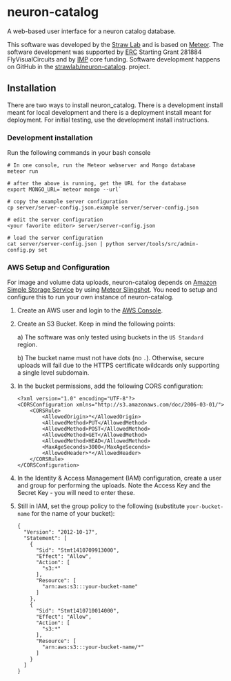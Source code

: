# neuron-catalog

A web-based user interface for a neuron catalog database.

This software was developed by the [Straw Lab](http://strawlab.org/)
and is based on [Meteor](http://meteor.com/). The software development
was supported by [ERC](http://erc.europa.eu/) Starting Grant 281884
FlyVisualCircuits and by [IMP](http://www.imp.ac.at/) core
funding. Software development happens on GitHub in the
[strawlab/neuron-catalog](https://github.com/strawlab/neuron-catalog).
project.

## Installation

There are two ways to install neuron_catalog. There is a development
install meant for local development and there is a deployment install
meant for deployment. For initial testing, use the development install
instructions.

### Development installation

Run the following commands in your bash console

    # In one console, run the Meteor webserver and Mongo database
    meteor run

    # after the above is running, get the URL for the database
    export MONGO_URL=`meteor mongo --url`

    # copy the example server configuration
    cp server/server-config.json.example server/server-config.json

    # edit the server configuration
    <your favorite editor> server/server-config.json

    # load the server configuration
    cat server/server-config.json | python server/tools/src/admin-config.py set

### AWS Setup and Configuration

For image and volume data uploads, neuron-catalog depends on [Amazon
Simple Storage Service](http://aws.amazon.com/s3/) by using [Meteor
Slingshot](https://github.com/CulturalMe/meteor-slingshot). You need
to setup and configure this to run your own instance of
neuron-catalog.

1. Create an AWS user and login to the [AWS Console](https://console.aws.amazon.com/).

2. Create an S3 Bucket. Keep in mind the following points:

   a) The software was only tested using buckets in the `US Standard`
      region.

   b) The bucket name must not have dots (no `.`). Otherwise, secure
      uploads will fail due to the HTTPS certificate wildcards only
      supporting a single level subdomain.

3. In the bucket permissions, add the following CORS configuration:

       <?xml version="1.0" encoding="UTF-8"?>
       <CORSConfiguration xmlns="http://s3.amazonaws.com/doc/2006-03-01/">
           <CORSRule>
               <AllowedOrigin>*</AllowedOrigin>
               <AllowedMethod>PUT</AllowedMethod>
               <AllowedMethod>POST</AllowedMethod>
               <AllowedMethod>GET</AllowedMethod>
               <AllowedMethod>HEAD</AllowedMethod>
               <MaxAgeSeconds>3000</MaxAgeSeconds>
               <AllowedHeader>*</AllowedHeader>
           </CORSRule>
       </CORSConfiguration>

4. In the Identity & Access Management (IAM) configuration, create a
user and group for performing the uploads. Note the Access Key and the
Secret Key - you will need to enter these.

5. Still in IAM, set the group policy to the following (substitute
`your-bucket-name` for the name of your bucket):

       {
         "Version": "2012-10-17",
         "Statement": [
           {
             "Sid": "Stmt1410709913000",
             "Effect": "Allow",
             "Action": [
               "s3:*"
             ],
             "Resource": [
               "arn:aws:s3:::your-bucket-name"
             ]
           },
           {
             "Sid": "Stmt1410710014000",
             "Effect": "Allow",
             "Action": [
               "s3:*"
             ],
             "Resource": [
               "arn:aws:s3:::your-bucket-name/*"
             ]
           }
         ]
       }
